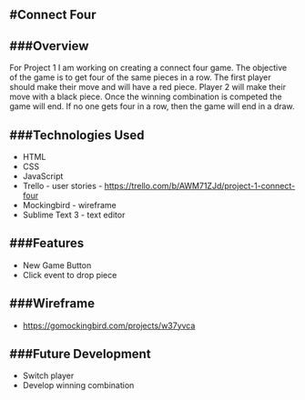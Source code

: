 #Connect Four
--
###Overview
--
For Project 1 I am working on creating a connect four game. The objective of the game is to get four of the same pieces in a row. The first player should make their move and will have a red piece. Player 2 will make their move with a black piece. Once the winning combination is competed the game will end. If no one gets four in a row, then the game will end in a draw.

###Technologies Used
--
- HTML
- CSS
- JavaScript
- Trello - user stories - https://trello.com/b/AWM71ZJd/project-1-connect-four
- Mockingbird - wireframe
- Sublime Text 3 - text editor

###Features
--
- New Game Button
- Click event to drop piece

###Wireframe
--
- https://gomockingbird.com/projects/w37yvca

###Future Development
--
- Switch player
- Develop winning combination
